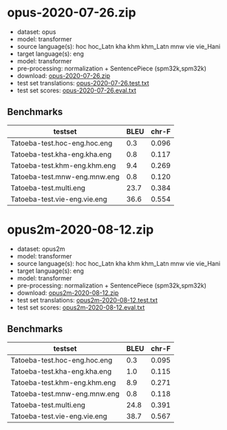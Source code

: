 # opus-2020-07-26.zip

* dataset: opus
* model: transformer
* source language(s): hoc hoc_Latn kha khm khm_Latn mnw vie vie_Hani
* target language(s): eng
* model: transformer
* pre-processing: normalization + SentencePiece (spm32k,spm32k)
* download: [opus-2020-07-26.zip](https://object.pouta.csc.fi/Tatoeba-MT-models/aav-eng/opus-2020-07-26.zip)
* test set translations: [opus-2020-07-26.test.txt](https://object.pouta.csc.fi/Tatoeba-MT-models/aav-eng/opus-2020-07-26.test.txt)
* test set scores: [opus-2020-07-26.eval.txt](https://object.pouta.csc.fi/Tatoeba-MT-models/aav-eng/opus-2020-07-26.eval.txt)

## Benchmarks

| testset               | BLEU  | chr-F |
|-----------------------|-------|-------|
| Tatoeba-test.hoc-eng.hoc.eng 	| 0.3 	| 0.096 |
| Tatoeba-test.kha-eng.kha.eng 	| 0.8 	| 0.117 |
| Tatoeba-test.khm-eng.khm.eng 	| 9.4 	| 0.269 |
| Tatoeba-test.mnw-eng.mnw.eng 	| 0.8 	| 0.120 |
| Tatoeba-test.multi.eng 	| 23.7 	| 0.384 |
| Tatoeba-test.vie-eng.vie.eng 	| 36.6 	| 0.554 |

# opus2m-2020-08-12.zip

* dataset: opus2m
* model: transformer
* source language(s): hoc hoc_Latn kha khm khm_Latn mnw vie vie_Hani
* target language(s): eng
* model: transformer
* pre-processing: normalization + SentencePiece (spm32k,spm32k)
* download: [opus2m-2020-08-12.zip](https://object.pouta.csc.fi/Tatoeba-MT-models/aav-eng/opus2m-2020-08-12.zip)
* test set translations: [opus2m-2020-08-12.test.txt](https://object.pouta.csc.fi/Tatoeba-MT-models/aav-eng/opus2m-2020-08-12.test.txt)
* test set scores: [opus2m-2020-08-12.eval.txt](https://object.pouta.csc.fi/Tatoeba-MT-models/aav-eng/opus2m-2020-08-12.eval.txt)

## Benchmarks

| testset               | BLEU  | chr-F |
|-----------------------|-------|-------|
| Tatoeba-test.hoc-eng.hoc.eng 	| 0.3 	| 0.095 |
| Tatoeba-test.kha-eng.kha.eng 	| 1.0 	| 0.115 |
| Tatoeba-test.khm-eng.khm.eng 	| 8.9 	| 0.271 |
| Tatoeba-test.mnw-eng.mnw.eng 	| 0.8 	| 0.118 |
| Tatoeba-test.multi.eng 	| 24.8 	| 0.391 |
| Tatoeba-test.vie-eng.vie.eng 	| 38.7 	| 0.567 |

